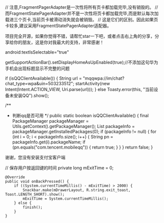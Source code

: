// 注意,FragmentPagerAdapter是一次性将所有页卡都加载完毕,没有销毁的。
// 而FragmentStatePagerAdapter并不是一次性将页卡都加载完毕,而是默认每次加载进三个页卡,当前页卡被滑动消失就会被销毁。
// 这是它们的区别。因此如果页卡较多,建议采用FragmentStatePagerAdapter适配器。



项目完全开源，如果你觉得不错，请帮忙star一下吧，或者点击右上角的分享，分享给你的朋友，这是你对我最大的支持，非常感谢！

 android:textIsSelectable="true"

 getSupportActionBar().setDisplayHomeAsUpEnabled(true);//不添加这句华为手机会出现标题显示不完整的问题


if (isQQClientAvailable()) {
     String url = "mqqwpa://im/chat?chat_type=wpa&uin=503233512";
     startActivity(new Intent(Intent.ACTION_VIEW, Uri.parse(url)));
 } else
     Toasty.error(this, "当前设备未安装QQ").show();


/**
 * 判断qq是否可用
 */
public static boolean isQQClientAvailable() {
    final PackageManager packageManager = Utils.getContext().getPackageManager();
    List<PackageInfo> packageInfo = packageManager.getInstalledPackages(0);
    if (packageInfo != null) {
        for (int i = 0; i < packageInfo.size(); i++) {
            String pn = packageInfo.get(i).packageName;
            if (pn.equals("com.tencent.mobileqq")) {
                return true;
            }
        }
    }
    return false;
}


谢谢，您没有安装支付宝客户端


// 保存用户按返回键的时间
    private long mExitTime = 0;



    @Override
    public void onBackPressed() {
        if ((System.currentTimeMillis() - mExitTime) > 2000) {
            Snackbar.make(mDrawerLayout, R.string.exit_toast, Toast.LENGTH_SHORT).show();
            mExitTime = System.currentTimeMillis();
        } else {
            finish();
        }
    }